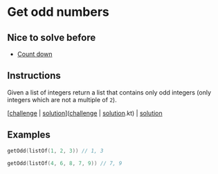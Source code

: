 # Get odd numbers

## Nice to solve before

- [Count down](../countdown/CountDown.md)

## Instructions

Given a list of integers return a list that contains only odd integers (only integers which are not a multiple of `2`).

[[challenge](challenge) | [solution](solution.kt)]([challenge](challenge) | [solution](solution.kt).kt) | [solution](solution.kt)

## Examples

```kotlin
getOdd(listOf(1, 2, 3)) // 1, 3

getOdd(listOf(4, 6, 8, 7, 9)) // 7, 9

```

